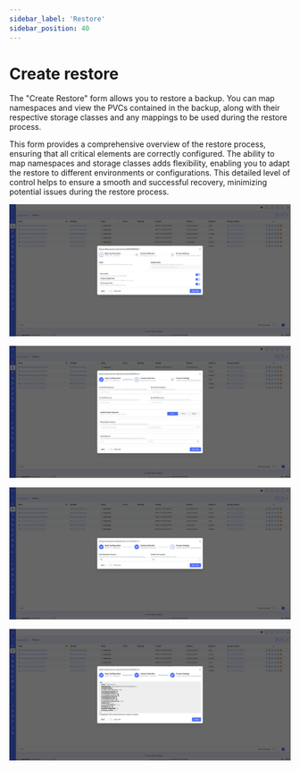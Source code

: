 ```yaml
---
sidebar_label: 'Restore'
sidebar_position: 40
---
```


# Create restore

The "Create Restore" form allows you to restore a backup. You can map namespaces and view the PVCs contained in the backup, along with their respective storage classes and any mappings to be used during the restore process.

This form provides a comprehensive overview of the restore process, ensuring that all critical elements are correctly configured. The ability to map namespaces and storage classes adds flexibility, enabling you to adapt the restore to different environments or configurations. This detailed level of control helps to ensure a smooth and successful recovery, minimizing potential issues during the restore process.

![new restore](./../../assets/screenshots/05_create_restore_1.png)

![new restore](./../../assets/screenshots/05_create_restore_2.png)

![new restore](./../../assets/screenshots/05_create_restore_3.png)

![new restore](./../../assets/screenshots/05_create_restore_4.png)
